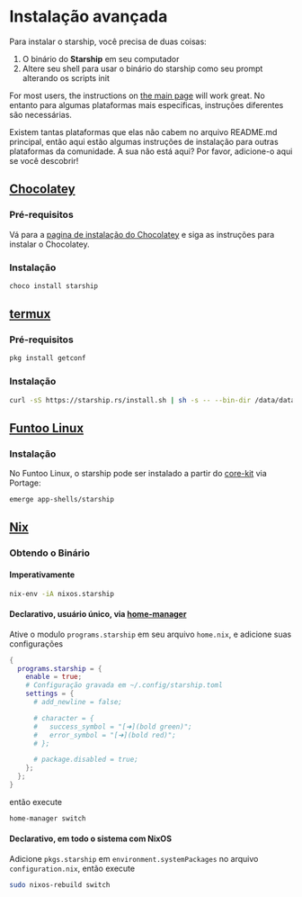 # Instalação avançada

Para instalar o starship, você precisa de duas coisas:

1. O binário do **Starship** em seu computador
1. Altere seu shell para usar o binário do starship como seu prompt alterando os scripts init

For most users, the instructions on [the main page](../guide/#🚀-installation) will work great. No entanto para algumas plataformas mais especificas, instruções diferentes são necessárias.

Existem tantas plataformas que elas não cabem no arquivo README.md principal, então aqui estão algumas instruções de instalação para outras plataformas da comunidade. A sua não está aqui? Por favor, adicione-o aqui se você descobrir!

## [Chocolatey](https://chocolatey.org)

### Pré-requisitos

Vá para a [pagina de instalação do Chocolatey](https://chocolatey.org/install) e siga as instruções para instalar o Chocolatey.

### Instalação

```powershell
choco install starship
```

## [termux](https://termux.com)

### Pré-requisitos

```sh
pkg install getconf
```

### Instalação

```sh
curl -sS https://starship.rs/install.sh | sh -s -- --bin-dir /data/data/com.termux/files/usr/bin
```

## [Funtoo Linux](https://www.funtoo.org/Welcome)

### Instalação

No Funtoo Linux, o starship pode ser instalado a partir do [core-kit](https://github.com/funtoo/core-kit/tree/1.4-release/app-shells/starship) via Portage:

```sh
emerge app-shells/starship
```

## [Nix](https://wiki.nixos.org/wiki/Nix)

### Obtendo o Binário

#### Imperativamente

```sh
nix-env -iA nixos.starship
```

#### Declarativo, usuário único, via [home-manager](https://github.com/nix-community/home-manager)

Ative o modulo `programs.starship` em seu arquivo `home.nix`, e adicione suas configurações

```nix
{
  programs.starship = {
    enable = true;
    # Configuração gravada em ~/.config/starship.toml
    settings = {
      # add_newline = false;

      # character = {
      #   success_symbol = "[➜](bold green)";
      #   error_symbol = "[➜](bold red)";
      # };

      # package.disabled = true;
    };
  };
}
```

então execute

```sh
home-manager switch
```

#### Declarativo, em todo o sistema com NixOS

Adicione `pkgs.starship` em `environment.systemPackages` no arquivo `configuration.nix`, então execute

```sh
sudo nixos-rebuild switch
```
